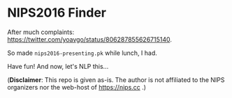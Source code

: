 # NIPS2016 Finder 

After much complaints: https://twitter.com/yoavgo/status/806287855626715140.

So made `nips2016-presenting.pk` while lunch, I had. 

Have fun! And now, let's NLP this...

(**Disclaimer**: This repo is given as-is. The author is not affiliated to the NIPS organizers nor the web-host of https://nips.cc .)




